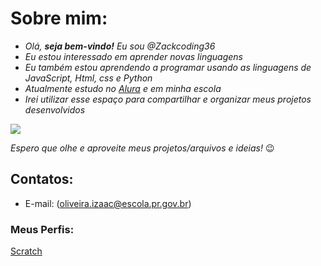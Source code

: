 # Sobre mim:

- _Olá, **seja bem-vindo!** Eu sou @Zackcoding36_
- _Eu estou interessado em aprender novas linguagens_
- _Eu também estou aprendendo a programar usando as linguagens de JavaScript, Html, css e Python_
- _Atualmente estudo no [Alura](https://www.alura.com.br/) e em minha escola_
- _Irei utilizar esse espaço para compartilhar e organizar meus projetos desenvolvidos_

![](https://media.tenor.com/24tIz3UhN50AAAAC/reasonsimbroke-xbox.gif)

*Espero que olhe e aproveite meus projetos/arquivos e ideias!* 😉

## Contatos:

- E-mail: (oliveira.izaac@escola.pr.gov.br)

### Meus Perfis:

[Scratch](https://scratch.mit.edu/users/Zackmaster36/)
